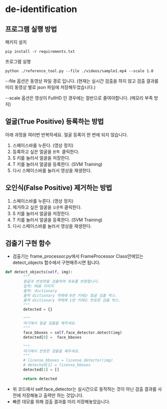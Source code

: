 # de-identification

## 프로그램 실행 방법
패키지 설치
```
pip install -r requirements.txt
```
프로그램 실행 
```
python ./reference_tool.py --file ./videos/sample1.mp4 --scale 1.0
```
--file 옵션은 동영상 파일 경로 입니다. (현재는 실시간 검출을 하지 않고 검출 결과를 미리 동영상 별로 json 파일에 저장해두었습니다.)

--scale 옵션은 영상이 FullHD 인 경우에는 절반으로 줄여야합니다. (메모리 부족 방지)

## 얼굴(True Positive) 등록하는 방법
아래 과정을 여러번 반복하세요.
얼굴 등록이 한 번에 되지 않습니다.

1. 스페이스바를 누른다. (영상 정지)
2. 등록하고 싶은 얼굴을 `왼쪽 `클릭한다.
3. S 키를 눌러서 얼굴을 저장한다.
4. T 키를 눌러서 얼굴을 등록한다. (SVM Training)
5. 다시 스페이스바를 눌러서 영상을 재생한다.


## 오인식(False Positive) 제거하는 방법

1. 스페이스바를 누른다. (영상 정지)
2. 제거하고 싶은 얼굴을 `오른쪽` 클릭한다.
3. S 키를 눌러서 얼굴을 저장한다.
4. T 키를 눌러서 얼굴을 등록한다. (SVM Training)
5. 다시 스페이스바를 눌러서 영상을 재생한다.


## 검출기 구현 함수
- 검출기는 frame_processor.py에서 FrameProcessor Class안에있는 detect_objects 함수에서 구현해주시면 됩니다.
```Python
def detect_objects(self, img):
        """
        얼굴과 번호판을 검출하여 좌표를 반환합니다.
        입력: RGB 이미지
        출력: dictionary
        출력 dictionary 객체에 0번 키에는 얼굴 검출 박스.
        출력 dictionary 객체에 1번 키에는 번호판 검출 박스.
        """
        detected = {}

        """
        여기에서 얼굴 검출을 해주세요.
        """
        face_bboxes = self.face_detector.detect(img)
        detected[0] =  face_bboxes

        """
        여기에서 번호판 검출을 해주세요.
        """
        # license_bboxes = license_detector(img)
        # detected[1] = license_bboxes
        detected[1] = []

        return detected
```

- 위 코드에서 self.face_detector는 실시간으로 동작하는 것이 아닌 검출 결과를 사전에 저장해놓고 출력만 하는 것입니다.
- 빠른 데모를 위해 검출 결과를 미리 저장해놓았습니다.

